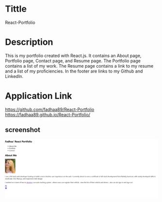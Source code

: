 # Tittle 
React-Portfolio

# Description
This is my portfolio created with React.js. It contains an About page, Portfolio page, Contact page, and Resume page. The Portfolio page contains a list of my work. The Resume page contains a link to my resume and a list of my proficiencies.
 In the footer are links to my Github and LinkedIn.



 # Application Link
 https://github.com/fadhaa89/React-Portfolio  </br>
 https://fadhaa89.github.io/React-Portfolio/



## screenshot
![image](./client/src/assets/images/fad.png)